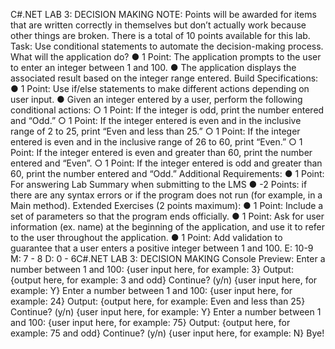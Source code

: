 C#.NET LAB 3: DECISION MAKING
NOTE: Points will be awarded for items that are written correctly in themselves but don’t
actually work because other things are broken. There is a total of 10 points available for
this lab.
Task: Use conditional statements to automate the decision-making process.
What will the application do?
● 1 Point: The application prompts to the user to enter an integer between 1 and 100.
● The application displays the associated result based on the integer range entered.
Build Specifications:
● 1 Point: Use if/else statements to make different actions depending on user input.
● Given an integer entered by a user, perform the following conditional actions:
○ 1 Point: If the integer is odd, print the number entered and “Odd.”
○ 1 Point: If the integer entered is even and in the inclusive range of 2 to 25,
print “Even and less than 25.”
○ 1 Point: If the integer entered is even and in the inclusive range of 26 to 60,
print “Even.”
○ 1 Point: If the integer entered is even and greater than 60, print the number
entered and “Even”.
○ 1 Point: If the integer entered is odd and greater than 60, print the number
entered and “Odd.”
Additional Requirements:
● 1 Point: For answering Lab Summary when submitting to the LMS
● -2 Points: if there are any syntax errors or if the program does not run (for example,
in a Main method).
Extended Exercises (2 points maximum):
● 1 Point: Include a set of parameters so that the program ends officially.
● 1 Point: Ask for user information (ex. name) at the beginning of the application, and
use it to refer to the user throughout the application.
● 1 Point: Add validation to guarantee that a user enters a positive integer between 1
and 100.
E: 10-9 M: 7 - 8 D: 0 - 6C#.NET LAB 3: DECISION MAKING
Console Preview:
Enter a number between 1 and 100: {user input here, for example: 3}
Output: {output here, for example: 3 and odd}
Continue? (y/n) {user input here, for example: Y}
Enter a number between 1 and 100: {user input here, for example: 24}
Output: {output here, for example: Even and less than 25}
Continue? (y/n) {user input here, for example: Y}
Enter a number between 1 and 100: {user input here, for example: 75}
Output: {output here, for example: 75 and odd}
Continue? (y/n) {user input here, for example: N}
Bye!

